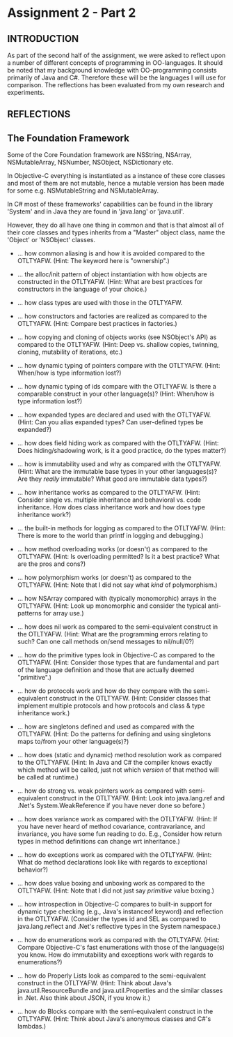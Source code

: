 Assignment 2 - Part 2
=====================

INTRODUCTION
------------

As part of the second half of the assignment, we were asked to reflect upon a number of different concepts of programming in OO-languages. 
It should be noted that my background knowledge with OO-programming consists primarily of Java and C#. Therefore these will be the languages I will use for comparison.
The reflections has been evaluated from my own research and experiments.

REFLECTIONS
-----------

The Foundation Framework
------------------------

Some of the Core Foundation framework are NSString, NSArray, NSMutableArray, NSNumber, NSObject, NSDictionary etc.

In Objective-C everything is instantiated as a instance of these core classes and most of them are not mutable, hence a mutable version has been made for some e.g. NSMutableString and NSMutableArray.

In C# most of these frameworks' capabilities can be found in the library 'System' and in Java they are found in 'java.lang' or 'java.util'. 

However, they do all have one thing in common and that is that almost all of their core classes and types inherits from a "Master" object class, name the 'Object' or 'NSObject' classes.

 - ... how common aliasing is and how it is avoided compared to the
   OTLTYAFW.  (Hint: The keyword here is "ownership".)

 - ... the alloc/init pattern of object instantiation with how objects
   are constructed in the OTLTYAFW.  (Hint: What are best practices
   for constructors in the language of your choice.)

 - ... how class types are used with those in the OTLTYAFW.

 - ... how constructors and factories are realized as compared to the
   OTLTYAFW.  (Hint: Compare best practices in factories.)

 - ... how copying and cloning of objects works (see NSObject's API)
   as compared to the OTLTYAFW.  (Hint: Deep vs. shallow copies,
   twinning, cloning, mutability of iterations, etc.)

 - ... how dynamic typing of pointers compare with the OTLTYAFW.
   (Hint: When/how is type information lost?)

 - ... how dynamic typing of ids compare with the OTLTYAFW.  Is there
   a comparable construct in your other language(s)?  (Hint: When/how
   is type information lost?)

 - ... how expanded types are declared and used with the OTLTYAFW.
   (Hint: Can you alias expanded types?  Can user-defined types be
   expanded?)

 - ... how does field hiding work as compared with the OTLTYAFW.
   (Hint: Does hiding/shadowing work, is it a good practice, do the
   types matter?)

 - ... how is immutability used and why as compared with the
   OTLTYAFW.  (Hint: What are the immutable base types in your other
   languages(s)?  Are they *really* immutable?  What good are
   immutable data types?)

 - ... how inheritance works as compared to the OTLTYAFW.  (Hint:
   Consider single vs. multiple inheritance and behavioral vs. code
   inheritance.  How does class inheritance work and how does type
   inheritance work?)

 - ... the built-in methods for logging as compared to the OTLTYAFW.
   (Hint: There is more to the world than printf in logging and
   debugging.)

 - ... how method overloading works (or doesn't) as compared to the
   OTLTYAFW.  (Hint: Is overloading permitted?  Is it a best practice?
   What are the pros and cons?)

 - ... how polymorphism works (or doesn't) as compared to the
   OTLTYAFW.  (Hint: Note that I did not say what *kind* of
   polymorphism.)

 - ... how NSArray compared with (typically monomorphic) arrays in the
   OTLTYAFW.  (Hint: Look up monomorphic and consider the typical
   anti-patterns for array use.)

 - ... how does nil work as compared to the semi-equivalent construct
   in the OTLTYAFW.  (Hint: What are the programming errors relating
   to such?  Can one call methods on/send messages to nil/null/0?)

 - ... how do the primitive types look in Objective-C as compared to
   the OTLTYAFW.  (Hint: Consider those types that are fundamental and
   part of the language definition and those that are actually deemed
   "primitive".)

 - ... how do protocols work and how do they compare with the
   semi-equivalent construct in the OTLTYAFW.  (Hint: Consider classes
   that implement multiple protocols and how protocols and class &
   type inheritance work.)

 - ... how are singletons defined and used as compared with the
   OTLTYAFW.  (Hint: Do the patterns for defining and using singletons
   maps to/from your other language(s)?)

 - ... how does (static and dynamic) method resolution work as
   compared to the OTLTYAFW.  (Hint: In Java and C# the compiler knows
   exactly which method will be called, just not which *version* of
   that method will be called at runtime.)

 - ... how do strong vs. weak pointers work as compared with
   semi-equivalent construct in the OTLTYAFW.  (Hint: Look into
   java.lang.ref and .Net's System.WeakReference if you have never
   done so before.)

 - ... how does variance work as compared with the OTLTYAFW.  (Hint:
   If you have never heard of method covariance, contravariance, and
   invariance, you have some fun reading to do.  E.g., Consider how return
   types in method definitions can change wrt inheritance.)

 - ... how do exceptions work as compared with the OTLTYAFW.  (Hint:
   What do method declarations look like with regards to exceptional
   behavior?)

 - ... how does value boxing and unboxing work as compared to the
   OTLTYAFW.  (Hint: Note that I did not just say *primitive* value
   boxing.)

 - ... how introspection in Objective-C compares to built-in support
   for dynamic type checking (e.g., Java's instanceof keyword) and
   reflection in the OTLTYAFW.  (Consider the types id and SEL as
   compared to java.lang.reflect and .Net's reflective types in the
   System namespace.)

 - ... how do enumerations work as compared with the OTLTYAFW.  (Hint:
   Compare Objective-C's fast enumerations with those of the
   language(s) you know.  How do immutability and exceptions work with
   regards to enumerations?)

 - ... how do Properly Lists look as compared to the semi-equivalent
   construct in the OTLTYAFW.  (Hint: Think about Java's
   java.util.ResourceBundle and java.util.Properties and the similar
   classes in .Net.  Also think about JSON, if you know it.)

 - ... how do Blocks compare with the semi-equivalent
   construct in the OTLTYAFW.  (Hint: Think about Java's anonymous
   classes and C#'s lambdas.)